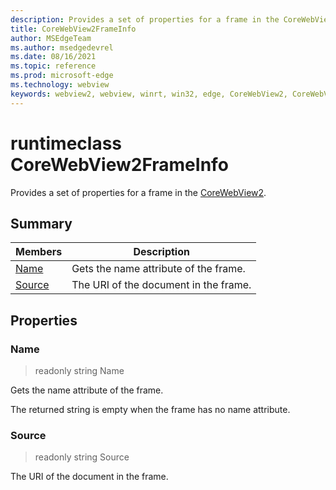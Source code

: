 ```yaml
---
description: Provides a set of properties for a frame in the CoreWebView2.
title: CoreWebView2FrameInfo
author: MSEdgeTeam
ms.author: msedgedevrel
ms.date: 08/16/2021
ms.topic: reference
ms.prod: microsoft-edge
ms.technology: webview
keywords: webview2, webview, winrt, win32, edge, CoreWebView2, CoreWebView2Controller, browser control, edge html, CoreWebView2FrameInfo
---
```


# runtimeclass CoreWebView2FrameInfo



Provides a set of properties for a frame in the [CoreWebView2](corewebview2.md).

## Summary

Members|Description
--|--
[Name](#name) | Gets the name attribute of the frame.
[Source](#source) | The URI of the document in the frame.

## Properties

### Name

> readonly  string Name

Gets the name attribute of the frame.

The returned string is empty when the frame has no name attribute.

### Source

> readonly  string Source

The URI of the document in the frame.




